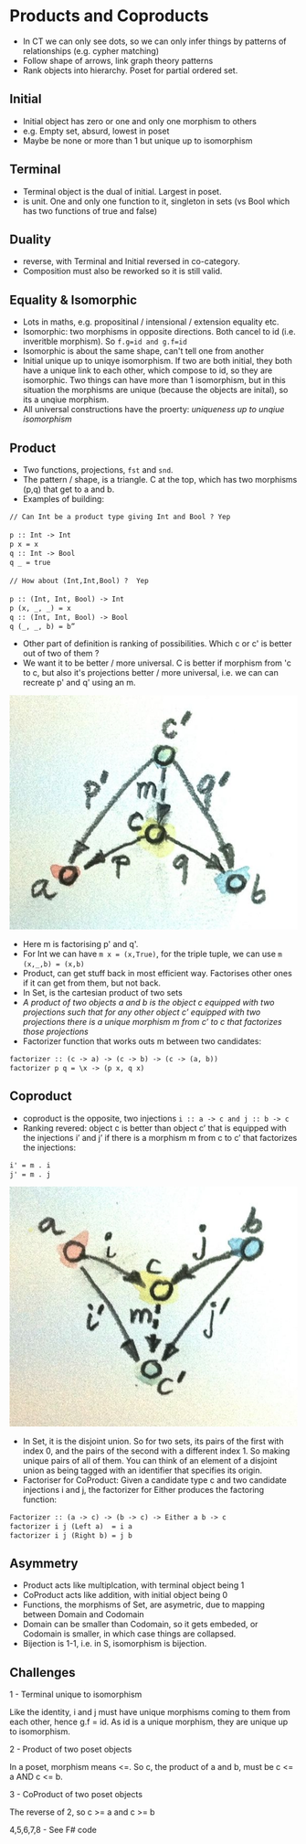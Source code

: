 # Products and Coproducts

- In CT we can only see dots, so we can only infer things by patterns of relationships (e.g. cypher matching)
- Follow shape of arrows, link graph theory patterns
- Rank objects into hierarchy. Poset for partial ordered set.

## Initial

- Initial object has zero or one and only one morphism to others
- e.g. Empty set, absurd, lowest in poset 
- Maybe be none or more than 1 but unique up to isomorphism

## Terminal

- Terminal object is the dual of initial. Largest in poset.
- is unit. One and only one function to it, singleton in sets (vs Bool which has two functions of true and false)

## Duality

- reverse, with Terminal and Initial reversed in co-category. 
- Composition must also be reworked so it is still valid.

## Equality & Isomorphic

- Lots in maths, e.g. propositinal / intensional / extension equality etc.
- Isomorphic: two morphisms in opposite directions. Both cancel to id (i.e. inveritble morphism). So `f.g=id and g.f=id`
- Isomorphic is about the same shape, can't tell one from another
- Initial unique up to uniqye isomorphism. If two are both initial, they both have a unique link to each other, which compose to id, so they are isomorphic. Two things can have more than 1 isomorphism, but in this situation the morphisms are unique (because the objects are inital), so its a unqiue morphism.
- All universal constructions have the proerty: _uniqueness up to unqiue isomorphism_

## Product

- Two functions, projections, `fst` and `snd`.
- The pattern / shape, is a triangle. C at the top, which has two morphisms (p,q) that get to a and b.
- Examples of building:

```
// Can Int be a product type giving Int and Bool ? Yep

p :: Int -> Int
p x = x
q :: Int -> Bool
q _ = true

// How about (Int,Int,Bool) ?  Yep 

p :: (Int, Int, Bool) -> Int
p (x, _, _) = x
q :: (Int, Int, Bool) -> Bool
q (_, _, b) = b”
```

- Other part of definition is ranking of possibilities. Which c or c' is better out of two of them ?
- We want it to be better / more universal. C is better if morphism from 'c to c, but also it's projections better / more universal, i.e. we can can recreate p' and q' using an m.

![](productranking.jpg)

- Here m is factorising p' and q'.
- For Int we can have `m x = (x,True)`, for the triple tuple, we can use `m (x,_,b) = (x,b)`
- Product, can get stuff back in most efficient way. Factorises other ones if it can get from them, but not back.
- In Set, is the cartesian product of two sets
- _A product of two objects a and b is the object c equipped with two projections such that for any other object c’ equipped with two projections there is a unique morphism m from c’ to c that factorizes those projections_
- Factorizer function that works outs m between two candidates:
```
factorizer :: (c -> a) -> (c -> b) -> (c -> (a, b))
factorizer p q = \x -> (p x, q x)
```

## Coproduct

- coproduct is the opposite, two injections `i :: a -> c and j :: b -> c`
- Ranking revered: object c is better than object c’ that is equipped with the injections i’ and j’ if there is a morphism m from c to c’ that factorizes the injections:
```
i' = m . i
j' = m . j
```
![](coproductranking.jpg)

- In Set, it is the disjoint union. So for two sets, its pairs of the first with index 0, and the pairs of the second with a different index 1. So making unique pairs of all of them. You can think of an element of a disjoint union as being tagged with an identifier that specifies its origin.
- Factoriser for CoProduct: Given a candidate type c and two candidate injections i and j, the factorizer for Either produces the factoring function:
```
Factorizer :: (a -> c) -> (b -> c) -> Either a b -> c
factorizer i j (Left a)  = i a
factorizer i j (Right b) = j b
```

## Asymmetry

- Product acts like multiplcation, with terminal object being 1
- CoProduct acts like addition, with initial object being 0
- Functions, the morphisms of Set, are asymetric, due to mapping between Domain and Codomain
- Domain can be smaller than Codomain, so it gets embeded, or Codomain is smaller, in which case things are collapsed.
- Bijection is 1-1, i.e. in S, isomorphism is bijection.

## Challenges

1 - Terminal unique to isomorphism

Like the identity, i and j must have unique morphisms coming to them from each other, hence g.f = id. As id is a unique morphism, they are unique up to isomorphism.

2 - Product of two poset objects

In a poset, morphism means <=.
So c, the product of a and b, must be c <= a AND c <= b.  

3 - CoProduct of two poset objects

The reverse of 2, so c >= a and c >= b

4,5,6,7,8 - See F# code
